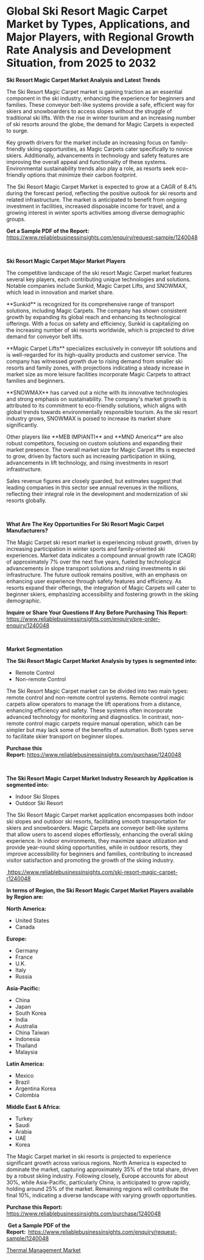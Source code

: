 <p><h1>Global Ski Resort Magic Carpet Market by Types, Applications, and Major Players, with Regional Growth Rate Analysis and Development Situation, from 2025 to 2032</h1></p><p><strong>Ski Resort Magic Carpet Market Analysis and Latest Trends</strong></p>
<p><p>The Ski Resort Magic Carpet market is gaining traction as an essential component in the ski industry, enhancing the experience for beginners and families. These conveyor belt-like systems provide a safe, efficient way for skiers and snowboarders to access slopes without the struggle of traditional ski lifts. With the rise in winter tourism and an increasing number of ski resorts around the globe, the demand for Magic Carpets is expected to surge.</p><p>Key growth drivers for the market include an increasing focus on family-friendly skiing opportunities, as Magic Carpets cater specifically to novice skiers. Additionally, advancements in technology and safety features are improving the overall appeal and functionality of these systems. Environmental sustainability trends also play a role, as resorts seek eco-friendly options that minimize their carbon footprint.</p><p>The Ski Resort Magic Carpet Market is expected to grow at a CAGR of 8.4% during the forecast period, reflecting the positive outlook for ski resorts and related infrastructure. The market is anticipated to benefit from ongoing investment in facilities, increased disposable income for travel, and a growing interest in winter sports activities among diverse demographic groups.</p></p>
<p><strong>Get a Sample PDF of the Report:&nbsp;</strong> <a href="https://www.reliablebusinessinsights.com/enquiry/request-sample/1240048?utm_campaign=2207&utm_medium=2&utm_source=Github&utm_content=ia&utm_term=22022025&utm_id=ski-resort-magic-carpet">https://www.reliablebusinessinsights.com/enquiry/request-sample/1240048</a></p>
<p>&nbsp;</p>
<p><strong>Ski Resort Magic Carpet Major Market Players</strong></p>
<p><p>The competitive landscape of the ski resort Magic Carpet market features several key players, each contributing unique technologies and solutions. Notable companies include Sunkid, Magic Carpet Lifts, and SNOWMAX, which lead in innovation and market share.</p><p>**Sunkid** is recognized for its comprehensive range of transport solutions, including Magic Carpets. The company has shown consistent growth by expanding its global reach and enhancing its technological offerings. With a focus on safety and efficiency, Sunkid is capitalizing on the increasing number of ski resorts worldwide, which is projected to drive demand for conveyor belt lifts. </p><p>**Magic Carpet Lifts** specializes exclusively in conveyor lift solutions and is well-regarded for its high-quality products and customer service. The company has witnessed growth due to rising demand from smaller ski resorts and family zones, with projections indicating a steady increase in market size as more leisure facilities incorporate Magic Carpets to attract families and beginners.</p><p>**SNOWMAX** has carved out a niche with its innovative technologies and strong emphasis on sustainability. The company's market growth is attributed to its commitment to eco-friendly solutions, which aligns with global trends towards environmentally responsible tourism. As the ski resort industry grows, SNOWMAX is poised to increase its market share significantly.</p><p>Other players like **MEB IMPIANTI** and **MND America** are also robust competitors, focusing on custom solutions and expanding their market presence. The overall market size for Magic Carpet lifts is expected to grow, driven by factors such as increasing participation in skiing, advancements in lift technology, and rising investments in resort infrastructure.</p><p>Sales revenue figures are closely guarded, but estimates suggest that leading companies in this sector see annual revenues in the millions, reflecting their integral role in the development and modernization of ski resorts globally.</p></p>
<p>&nbsp;</p>
<p><strong>What Are The Key Opportunities For Ski Resort Magic Carpet Manufacturers?</strong></p>
<p><p>The Magic Carpet ski resort market is experiencing robust growth, driven by increasing participation in winter sports and family-oriented ski experiences. Market data indicates a compound annual growth rate (CAGR) of approximately 7% over the next five years, fueled by technological advancements in slope transport solutions and rising investments in ski infrastructure. The future outlook remains positive, with an emphasis on enhancing user experience through safety features and efficiency. As resorts expand their offerings, the integration of Magic Carpets will cater to beginner skiers, emphasizing accessibility and fostering growth in the skiing demographic.</p></p>
<p><strong>Inquire or Share Your Questions If Any Before Purchasing This Report:</strong> <a href="https://www.reliablebusinessinsights.com/enquiry/pre-order-enquiry/1240048?utm_campaign=2207&utm_medium=2&utm_source=Github&utm_content=ia&utm_term=22022025&utm_id=ski-resort-magic-carpet">https://www.reliablebusinessinsights.com/enquiry/pre-order-enquiry/1240048</a></p>
<p>&nbsp;</p>
<p><strong>Market Segmentation</strong></p>
<p><strong>The Ski Resort Magic Carpet Market Analysis by types is segmented into:</strong></p>
<p><ul><li>Remote Control</li><li>Non-remote Control</li></ul></p>
<p><p>The Ski Resort Magic Carpet market can be divided into two main types: remote control and non-remote control systems. Remote control magic carpets allow operators to manage the lift operations from a distance, enhancing efficiency and safety. These systems often incorporate advanced technology for monitoring and diagnostics. In contrast, non-remote control magic carpets require manual operation, which can be simpler but may lack some of the benefits of automation. Both types serve to facilitate skier transport on beginner slopes.</p></p>
<p><strong>Purchase this Report:&nbsp;</strong><a href="https://www.reliablebusinessinsights.com/purchase/1240048?utm_campaign=2207&utm_medium=2&utm_source=Github&utm_content=ia&utm_term=22022025&utm_id=ski-resort-magic-carpet">https://www.reliablebusinessinsights.com/purchase/1240048</a></p>
<p>&nbsp;</p>
<p><strong>The Ski Resort Magic Carpet Market Industry Research by Application is segmented into:</strong></p>
<p><ul><li>Indoor Ski Slopes</li><li>Outdoor Ski Resort</li></ul></p>
<p><p>The Ski Resort Magic Carpet market application encompasses both indoor ski slopes and outdoor ski resorts, facilitating smooth transportation for skiers and snowboarders. Magic Carpets are conveyor belt-like systems that allow users to ascend slopes effortlessly, enhancing the overall skiing experience. In indoor environments, they maximize space utilization and provide year-round skiing opportunities, while in outdoor resorts, they improve accessibility for beginners and families, contributing to increased visitor satisfaction and promoting the growth of the skiing industry.</p></p>
<p><a href="https://www.reliablebusinessinsights.com/ski-resort-magic-carpet-r1240048?utm_campaign=2207&utm_medium=2&utm_source=Github&utm_content=ia&utm_term=22022025&utm_id=ski-resort-magic-carpet">&nbsp;https://www.reliablebusinessinsights.com/ski-resort-magic-carpet-r1240048</a></p>
<p><strong>In terms of Region, the Ski Resort Magic Carpet Market Players available by Region are:</strong></p>
<p>
    <p> <strong> North America: </strong>
        <ul>
            <li>United States</li>
            <li>Canada</li>
        </ul>
        </p> 
    <p> <strong> Europe: </strong>
        <ul>
            <li>Germany</li>
            <li>France</li>
            <li>U.K.</li>
            <li>Italy</li>
            <li>Russia</li>
        </ul>
        </p> 
    <p> <strong> Asia-Pacific: </strong>
        <ul>
            <li>China</li>
            <li>Japan</li>
            <li>South Korea</li>
            <li>India</li>
            <li>Australia</li>
            <li>China Taiwan</li>
            <li>Indonesia</li>
            <li>Thailand</li>
            <li>Malaysia</li>
        </ul>
        </p> 
    <p> <strong> Latin America: </strong>
        <ul>
            <li>Mexico</li>
            <li>Brazil</li>
            <li>Argentina Korea</li>
            <li>Colombia</li>
        </ul>
        </p> 
    <p> <strong> Middle East & Africa: </strong>
        <ul>
            <li>Turkey</li>
            <li>Saudi</li>
            <li>Arabia</li>
            <li>UAE</li>
            <li>Korea</li>
        </ul>
    </p>
    </p>
<p><p>The Magic Carpet market in ski resorts is projected to experience significant growth across various regions. North America is expected to dominate the market, capturing approximately 35% of the total share, driven by a robust skiing industry. Following closely, Europe accounts for about 30%, while Asia-Pacific, particularly China, is anticipated to grow rapidly, holding around 25% of the market. Remaining regions will contribute the final 10%, indicating a diverse landscape with varying growth opportunities.</p></p>
<p><strong>Purchase this Report: </strong><a href="https://www.reliablebusinessinsights.com/purchase/1240048?utm_campaign=2207&utm_medium=2&utm_source=Github&utm_content=ia&utm_term=22022025&utm_id=ski-resort-magic-carpet">https://www.reliablebusinessinsights.com/purchase/1240048</a></p>
<p>&nbsp;<strong>Get a Sample PDF of the Report:&nbsp;&nbsp;</strong><a href="https://www.reliablebusinessinsights.com/enquiry/request-sample/1240048?utm_campaign=2207&utm_medium=2&utm_source=Github&utm_content=ia&utm_term=22022025&utm_id=ski-resort-magic-carpet">https://www.reliablebusinessinsights.com/enquiry/request-sample/1240048</a></p>
<p><strong></strong></p>
<p><p><a href="https://github.com/dmitriyvo6rog/Market-Research-Report-List-1/blob/main/thermal-management-market.md?utm_campaign=2207&utm_medium=2&utm_source=Github&utm_content=ia&utm_term=22022025&utm_id=ski-resort-magic-carpet">Thermal Management Market</a></p></p>
